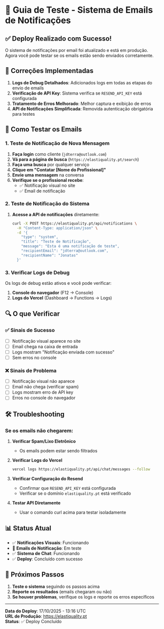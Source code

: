 # 🧪 Guia de Teste - Sistema de Emails de Notificações

## ✅ Deploy Realizado com Sucesso!

O sistema de notificações por email foi atualizado e está em produção. Agora você pode testar se os emails estão sendo enviados corretamente.

## 🔧 Correções Implementadas

1. **Logs de Debug Detalhados**: Adicionados logs em todas as etapas do envio de emails
2. **Verificação de API Key**: Sistema verifica se `RESEND_API_KEY` está configurada
3. **Tratamento de Erros Melhorado**: Melhor captura e exibição de erros
4. **API de Notificações Simplificada**: Removida autenticação obrigatória para testes

## 📧 Como Testar os Emails

### 1. Teste de Notificação de Nova Mensagem

1. **Faça login** como cliente (`jdterra@outlook.com`)
2. **Vá para a página de busca** (`https://elastiquality.pt/search`)
3. **Faça uma busca** por qualquer serviço
4. **Clique em "Contatar [Nome do Profissional]"**
5. **Envie uma mensagem** na conversa
6. **Verifique se o profissional recebe**:
   - ✅ Notificação visual no site
   - ✅ Email de notificação

### 2. Teste de Notificação do Sistema

1. **Acesse a API de notificações** diretamente:
   ```bash
   curl -X POST https://elastiquality.pt/api/notifications \
     -H "Content-Type: application/json" \
     -d '{
       "type": "system",
       "title": "Teste de Notificação",
       "message": "Esta é uma notificação de teste",
       "recipientEmail": "jdterra@outlook.com",
       "recipientName": "Jonatas"
     }'
   ```

### 3. Verificar Logs de Debug

Os logs de debug estão ativos e você pode verificar:

1. **Console do navegador** (F12 → Console)
2. **Logs do Vercel** (Dashboard → Functions → Logs)

## 🔍 O que Verificar

### ✅ Sinais de Sucesso
- [ ] Notificação visual aparece no site
- [ ] Email chega na caixa de entrada
- [ ] Logs mostram "Notificação enviada com sucesso"
- [ ] Sem erros no console

### ❌ Sinais de Problema
- [ ] Notificação visual não aparece
- [ ] Email não chega (verificar spam)
- [ ] Logs mostram erro de API key
- [ ] Erros no console do navegador

## 🛠️ Troubleshooting

### Se os emails não chegarem:

1. **Verificar Spam/Lixo Eletrônico**
   - Os emails podem estar sendo filtrados

2. **Verificar Logs do Vercel**
   ```bash
   vercel logs https://elastiquality.pt/api/chat/messages --follow
   ```

3. **Verificar Configuração do Resend**
   - Confirmar que `RESEND_API_KEY` está configurada
   - Verificar se o domínio `elastiquality.pt` está verificado

4. **Testar API Diretamente**
   - Usar o comando curl acima para testar isoladamente

## 📊 Status Atual

- ✅ **Notificações Visuais**: Funcionando
- 🔄 **Emails de Notificação**: Em teste
- ✅ **Sistema de Chat**: Funcionando
- ✅ **Deploy**: Concluído com sucesso

## 🎯 Próximos Passos

1. **Teste o sistema** seguindo os passos acima
2. **Reporte os resultados** (emails chegaram ou não)
3. **Se houver problemas**, verifique os logs e reporte os erros específicos

---

**Data do Deploy**: 17/10/2025 - 13:16 UTC  
**URL de Produção**: https://elastiquality.pt  
**Status**: ✅ Deploy Concluído
